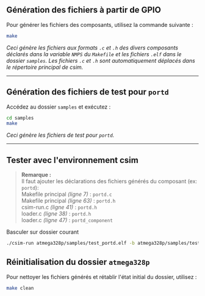## Génération des fichiers à partir de GPIO

Pour générer les fichiers des composants, utilisez la commande suivante :

```sh
make
```

*Ceci génère les fichiers aux formats `.c` et `.h` des divers composants déclarés dans la variable `NMPS` du `Makefile` et les fichiers `.elf` dans le dossier `samples`. Les fichiers `.c` et `.h` sont automatiquement déplacés dans le répertoire principal de csim.*

---

## Génération des fichiers de test pour `portd`

Accédez au dossier `samples` et exécutez :

```sh
cd samples
make
```

*Ceci génère les fichiers de test pour `portd`.*

---

## Tester avec l'environnement csim

> **Remarque :**  
> Il faut ajouter les déclarations des fichiers générés du composant (ex: `portd`):  
> Makefile principal *(ligne 7)* : `portd.c`  
> Makefile principal *(ligne 63)* : `portd.h`  
> csim-run.c *(ligne 41)* : `portd.h`  
> loader.c   *(ligne 38)* : `portd.h`  
> loader.c   *(ligne 47)* : `portd_component`

Basculer sur dossier courant
```sh
./csim-run atmega328p/samples/test_portd.elf -b atmega328p/samples/test_portd.yaml
```

## Réinitialisation du dossier `atmega328p`

Pour nettoyer les fichiers générés et rétablir l'état initial du dossier, utilisez :

```sh
make clean
```